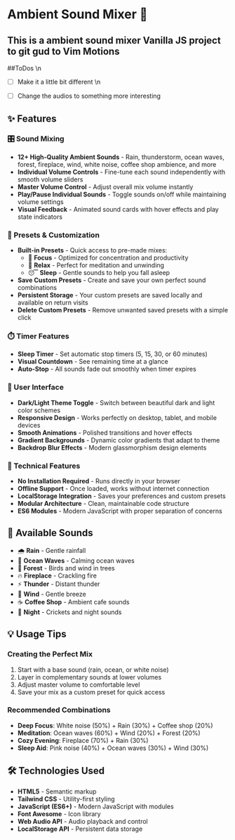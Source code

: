 # Ambient Sound Mixer 🎵

## This is a ambient sound mixer Vanilla JS project to git gud to Vim Motions

##ToDos \n
-[ ] Make it a little bit different \n
-[ ] Change the audios to something more interesting


## ✨ Features

### 🎛️ Sound Mixing

- **12+ High-Quality Ambient Sounds** - Rain, thunderstorm, ocean waves, forest, fireplace, wind, white noise, coffee shop ambience, and more
- **Individual Volume Controls** - Fine-tune each sound independently with smooth volume sliders
- **Master Volume Control** - Adjust overall mix volume instantly
- **Play/Pause Individual Sounds** - Toggle sounds on/off while maintaining volume settings
- **Visual Feedback** - Animated sound cards with hover effects and play state indicators

### 🎨 Presets & Customization

- **Built-in Presets** - Quick access to pre-made mixes:
  - 🧠 **Focus** - Optimized for concentration and productivity
  - 🧘 **Relax** - Perfect for meditation and unwinding
  - 😴 **Sleep** - Gentle sounds to help you fall asleep
- **Save Custom Presets** - Create and save your own perfect sound combinations
- **Persistent Storage** - Your custom presets are saved locally and available on return visits
- **Delete Custom Presets** - Remove unwanted saved presets with a simple click

### ⏱️ Timer Features

- **Sleep Timer** - Set automatic stop timers (5, 15, 30, or 60 minutes)
- **Visual Countdown** - See remaining time at a glance
- **Auto-Stop** - All sounds fade out smoothly when timer expires

### 🎨 User Interface

- **Dark/Light Theme Toggle** - Switch between beautiful dark and light color schemes
- **Responsive Design** - Works perfectly on desktop, tablet, and mobile devices
- **Smooth Animations** - Polished transitions and hover effects
- **Gradient Backgrounds** - Dynamic color gradients that adapt to theme
- **Backdrop Blur Effects** - Modern glassmorphism design elements

### 🔧 Technical Features

- **No Installation Required** - Runs directly in your browser
- **Offline Support** - Once loaded, works without internet connection
- **LocalStorage Integration** - Saves your preferences and custom presets
- **Modular Architecture** - Clean, maintainable code structure
- **ES6 Modules** - Modern JavaScript with proper separation of concerns

## 🎵 Available Sounds

- 🌧️ **Rain** - Gentle rainfall
- 🌊 **Ocean Waves** - Calming ocean waves
- 🌲 **Forest** - Birds and wind in trees
- 🔥 **Fireplace** - Crackling fire
- ⚡ **Thunder** - Distant thunder
- 💨 **Wind** - Gentle breeze
- ☕ **Coffee Shop** - Ambient cafe sounds
- 🌙 **Night** - Crickets and night sounds

## 💡 Usage Tips

### Creating the Perfect Mix

1. Start with a base sound (rain, ocean, or white noise)
2. Layer in complementary sounds at lower volumes
3. Adjust master volume to comfortable level
4. Save your mix as a custom preset for quick access

### Recommended Combinations

- **Deep Focus**: White noise (50%) + Rain (30%) + Coffee shop (20%)
- **Meditation**: Ocean waves (60%) + Wind (20%) + Forest (20%)
- **Cozy Evening**: Fireplace (70%) + Rain (30%)
- **Sleep Aid**: Pink noise (40%) + Ocean waves (30%) + Wind (30%)

## 🛠️ Technologies Used

- **HTML5** - Semantic markup
- **Tailwind CSS** - Utility-first styling
- **JavaScript (ES6+)** - Modern JavaScript with modules
- **Font Awesome** - Icon library
- **Web Audio API** - Audio playback and control
- **LocalStorage API** - Persistent data storage
